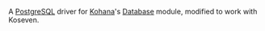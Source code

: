
A [PostgreSQL] driver for [Kohana]'s [Database] module, modified to work
with Koseven.

[PostgreSQL]: https://www.postgresql.org/
[Kohana]:     https://kohanaframework.org/
[Database]:   https://github.com/kohana/database
[Koseven]:    https://koseven.dev
